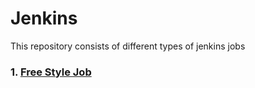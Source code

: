 # Jenkins
This repository consists of different types of jenkins jobs

### 1. [Free Style Job](freestyle-job)
